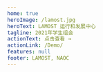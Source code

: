 ```yaml
---
home: true
heroImage: /lamost.jpg
heroText: LAMOST 运行和发展中心
tagline: 2021年学生组会
actionText: 点击查看 →
actionLink: /Demo/
features: null
footer: LAMOST, NAOC
---
```

